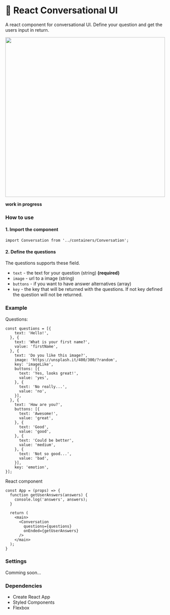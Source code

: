 # 🤖 React Conversational UI

A react component for conversational UI. Define your question and get the users input in return.

<img src="https://cloud.githubusercontent.com/assets/4348783/22630685/cfdfe330-ebfe-11e6-8d4c-ea39a82b3bb4.gif" width="500" />

__work in progress__

### How to use
#### 1. Import the component
```
import Conversation from '../containers/Conversation';
```
#### 2. Define the questions
The questions supports these field.
* `text` - the text for your question (string) __(required)__
* `image` - url to a image (string)
* `buttons` - if you want to have answer alternatives (array)
* `key` - the key that will be returned with the questions. If not key defined the question will not be returned.

### Example

Questions:
```
const questions = [{
    text: 'Hello!',
  }, {
    text: 'What is your first name?',
    value: 'firstName',
  }, {
    text: 'Do you like this image?',
    image: 'https://unsplash.it/400/300/?random',
    key: 'imageLike',
    buttons: [{
      text: 'Yes, looks great!',
      value: 'yes',
    }, {
      text: 'No really...',
      value: 'no',
    }],
  }, {
    text: 'How are you?',
    buttons: [{
      text: 'Awesome!',
      value: 'great',
    }, {
      text: 'Good',
      value: 'good',
    }, {
      text: 'Could be better',
      value: 'medium',
    }, {
      text: 'Not so good...',
      value: 'bad',
    }],
    key: 'emotion',
}];
```
React component
```
const App = (props) => {
  function getUserAnswers(answers) {
    console.log('answers', answers);
  }

  return (
    <main>
      <Conversation
        questions={questions}
        onEnded={getUserAnswers}
      />
    </main>
  );
}
```

### Settings

Comming soon...

### Dependencies

* Create React App
* Styled Components
* Flexbox
